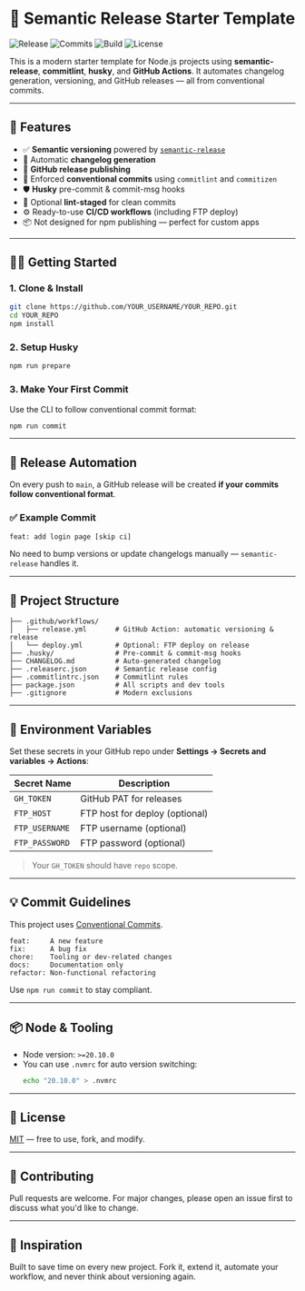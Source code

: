 # 🚀 Semantic Release Starter Template

![Release](https://img.shields.io/github/v/release/bilalstackio/semantic-release-starter-template)
![Commits](https://img.shields.io/github/commit-activity/m/bilalstackio/semantic-release-starter-template)
![Build](https://img.shields.io/github/actions/workflow/status/bilalstackio/semantic-release-starter-template/release.yml?label=release%20build)
![License](https://img.shields.io/github/license/bilalstackio/semantic-release-starter-template)


This is a modern starter template for Node.js projects using **semantic-release**, **commitlint**, **husky**, and **GitHub Actions**. It automates changelog generation, versioning, and GitHub releases — all from conventional commits.

---

## 🔧 Features

- ✅ **Semantic versioning** powered by [`semantic-release`](https://semantic-release.gitbook.io/)
- 📝 Automatic **changelog generation**
- 🚀 **GitHub release publishing**
- 💬 Enforced **conventional commits** using `commitlint` and `commitizen`
- 🛡️ **Husky** pre-commit & commit-msg hooks
- 🧪 Optional **lint-staged** for clean commits
- ⚙️ Ready-to-use **CI/CD workflows** (including FTP deploy)
- 📦 Not designed for npm publishing — perfect for custom apps

---

## 🧑‍💻 Getting Started

### 1. Clone & Install

```bash
git clone https://github.com/YOUR_USERNAME/YOUR_REPO.git
cd YOUR_REPO
npm install
```

### 2. Setup Husky

```bash
npm run prepare
```

### 3. Make Your First Commit

Use the CLI to follow conventional commit format:

```bash
npm run commit
```

---

## 🚀 Release Automation

On every push to `main`, a GitHub release will be created **if your commits follow conventional format**.

### ✅ Example Commit

```bash
feat: add login page [skip ci]
```

No need to bump versions or update changelogs manually — `semantic-release` handles it.

---

## 📁 Project Structure

```
├── .github/workflows/
│   ├── release.yml       # GitHub Action: automatic versioning & release
│   └── deploy.yml        # Optional: FTP deploy on release
├── .husky/               # Pre-commit & commit-msg hooks
├── CHANGELOG.md          # Auto-generated changelog
├── .releaserc.json       # Semantic release config
├── .commitlintrc.json    # Commitlint rules
├── package.json          # All scripts and dev tools
├── .gitignore            # Modern exclusions
```

---

## 🔑 Environment Variables

Set these secrets in your GitHub repo under **Settings → Secrets and variables → Actions**:

| Secret Name     | Description                    |
|-----------------|--------------------------------|
| `GH_TOKEN`       | GitHub PAT for releases        |
| `FTP_HOST`       | FTP host for deploy (optional) |
| `FTP_USERNAME`   | FTP username (optional)        |
| `FTP_PASSWORD`   | FTP password (optional)        |

> Your `GH_TOKEN` should have `repo` scope.

---

## 💡 Commit Guidelines

This project uses [Conventional Commits](https://www.conventionalcommits.org/en/v1.0.0/).

```
feat:     A new feature
fix:      A bug fix
chore:    Tooling or dev-related changes
docs:     Documentation only
refactor: Non-functional refactoring
```

Use `npm run commit` to stay compliant.

---

## 📦 Node & Tooling

- Node version: `>=20.10.0`
- You can use `.nvmrc` for auto version switching:
  ```bash
  echo "20.10.0" > .nvmrc
  ```

---

## 📜 License

[MIT](./LICENSE) — free to use, fork, and modify.

---

## 🙌 Contributing

Pull requests are welcome. For major changes, please open an issue first to discuss what you'd like to change.

---

## 🧠 Inspiration

Built to save time on every new project. Fork it, extend it, automate your workflow, and never think about versioning again.
